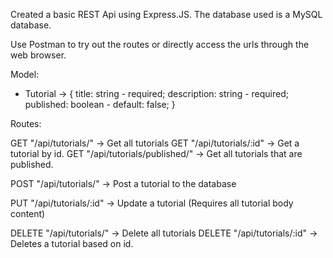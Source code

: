 Created a basic REST Api using Express.JS. The database used is a MySQL database.

Use Postman to try out the routes or directly access the urls through the web browser.

Model:
- Tutorial -> {
    title: string - required;
    description: string - required;
    published: boolean - default: false; 
}

Routes:

GET "/api/tutorials/" -> Get all tutorials
GET "/api/tutorials/:id" -> Get a tutorial by id.
GET "/api/tutorials/published/" -> Get all tutorials that are published.

POST "/api/tutorials/" -> Post a tutorial to the database

PUT "/api/tutorials/:id" -> Update a tutorial (Requires all tutorial body content)

DELETE "/api/tutorials/" -> Delete all tutorials
DELETE "/api/tutorials/:id" -> Deletes a tutorial based on id.